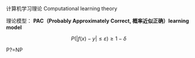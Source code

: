 计算机学习理论 Computational learning theory

理论模型：
**PAC（Probably Approximately Correct, 概率近似正确）learning model**

$$
P(|f(x)-y| \leq \varepsilon) \geq 1-\delta 
$$


P?=NP





